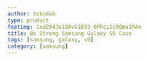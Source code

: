 ```yaml
---
author: tokodab
type: product
featimg: 1xdZ94Ja1OAvS1D33_OPRcLSi9QWa1R4n
title: Be Strong Samsung Galaxy S9 Case
tags: [samsung, galaxy, s9]
category: [samsung]
---
```

